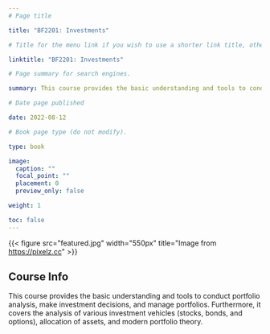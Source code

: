 ```yaml
---
# Page title

title: "BF2201: Investments"

# Title for the menu link if you wish to use a shorter link title, otherwise remove this option.

linktitle: "BF2201: Investments"

# Page summary for search engines.

summary: This course provides the basic understanding and tools to conduct portfolio analysis, make investment decisions, and manage portfolios. Furthermore, it covers the analysis of various investment vehicles (stocks, bonds, and options), allocation of assets, and modern portfolio theory.

# Date page published

date: 2022-08-12

# Book page type (do not modify).

type: book

image:
  caption: ""
  focal_point: ""
  placement: 0
  preview_only: false

weight: 1

toc: false
---
```


{{< figure src="featured.jpg" width="550px" title="Image from https://pixelz.cc" >}}

## Course Info

This course provides the basic understanding and tools to conduct portfolio analysis, make investment decisions, and manage portfolios. Furthermore, it covers the analysis of various investment vehicles (stocks, bonds, and options), allocation of assets, and modern portfolio theory.
